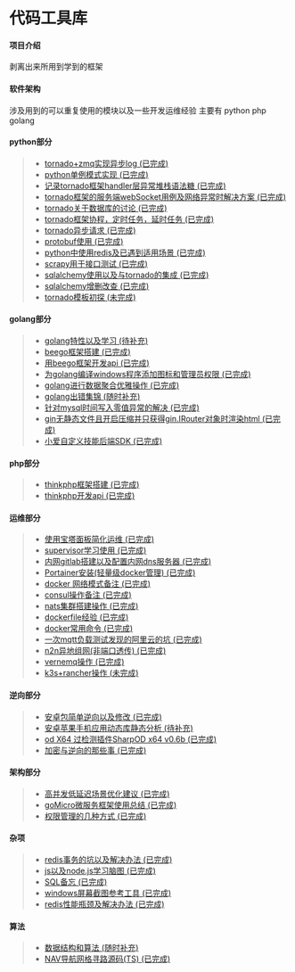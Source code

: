 # 代码工具库

#### 项目介绍
剥离出来所用到学到的框架

#### 软件架构
涉及用到的可以重复使用的模块以及一些开发运维经验
主要有 python php golang

#### python部分
> * [tornado+zmq实现异步log                                                 (已完成)](tornado+zmq异步log)
> * [python单例模式实现                                                     (已完成)](python单例模式实现)
> * [记录tornado框架handler层异常堆栈语法糖                                 (已完成)](记录tornado的handler层崩溃时的堆栈语法糖)
> * [tornado框架的服务端webSocket用例及网络异常时解决方案                   (已完成)](tornado框架的服务端webSocket用例)
> * [tornado关于数据库的讨论                                                (已完成)](tornado关于数据库的讨论)
> * [tornado框架协程，定时任务，延时任务                                    (已完成)](tornado框架协程，定时任务，延时任务)
> * [tornado异步请求                                                        (已完成)](tornado异步请求)
> * [protobuf使用                                                           (已完成)](protobuf使用)
> * [python中使用redis及已遇到适用场景                                      (已完成)](python中使用redis及已遇到适用场景)
> * [scrapy用于接口测试                                                     (已完成)](scrapy用于接口测试)
> * [sqlalchemy使用以及与tornado的集成                                      (已完成)](sqlalchemy使用以及与tornado的集成)
> * [sqlalchemy增删改查                                                     (已完成)](sqlalchemy增删改查)
> * [tornado模板初探                                                        (未完成)](tornado模板初探)


#### golang部分
> * [golang特性以及学习                                                    (待补充)](golang特性以及学习)
> * [beego框架搭建                                                         (已完成)](beego框架搭建)
> * [用beego框架开发api                                                    (已完成)](用beego框架开发api)
> * [为golang编译windows程序添加图标和管理员权限                           (已完成)](golang_icon)
> * [golang进行数据聚合优雅操作                                            (已完成)](golang数据聚合)
> * [golang出错集锦                                                        (随时补充)](golang出错集锦)
> * [针对mysql时间写入零值异常的解决                                       (已完成)](mysql时间零值异常解决)
> * [gin无静态文件且开启压缩并只获得gin.IRouter对象时渲染html              (已完成)](gin渲染html)
> * [小爱自定义技能后端SDK                                               (已完成)](https://gitee.com/t102011/miAI)

#### php部分
> * [thinkphp框架搭建                                                      (已完成)](thinkphp框架搭建)
> * [thinkphp开发api                                                       (已完成)](thinkphp开发api)

#### 运维部分
> * [使用宝塔面板简化运维                                                  (已完成)](使用宝塔面板简化运维)
> * [supervisor学习使用                                                    (已完成)](supervisor学习使用)
> * [内网gitlab搭建以及配置内网dns服务器                                   (已完成)](内网gitlab搭建以及配置内网dns服务器)
> * [Portainer安装(轻量级docker管理)                                       (已完成)](portainer)
> * [docker 网络模式备注                                                   (已完成)](docker网络备注)
> * [consul操作备注                                                        (已完成)](consul操作备注)
> * [nats集群搭建操作                                                      (已完成)](nats)
> * [dockerfile经验                                                        (已完成)](dockerfile经验)
> * [docker常用命令                                                        (已完成)](docker常用命令)
> * [一次mqtt负载测试发现的阿里云的坑                                      (已完成)](阿里云服务器的坑)
> * [n2n异地组网(非端口透传)                                               (已完成)](n2n)
> * [vernemq操作                                                           (已完成)](vernemq)
> * [k3s+rancher操作                                                           (未完成)](k3s+rancher)

#### 逆向部分
> * [安卓包简单逆向以及修改                                                (已完成)](安卓包简单逆向以及修改)
> * [安卓苹果手机应用动态库静态分析                                        (待补充)](安卓苹果手机应用动态库静态分析)
> * [od X64 过检测插件SharpOD x64 v0.6b                                    (已完成)](SharpOD)
> * [加密与逆向的那些事                                    (已完成)](加密与逆向的那些事)

#### 架构部分
> * [高并发低延迟场景优化建议                                    (已完成)](高并发优化建议)
> * [goMicro微服务框架使用总结                                   (已完成)](goMicro总结)
> * [权限管理的几种方式                                          (已完成)](权限管理的方式)

#### 杂项
> * [redis事务的坑以及解决办法                                             (已完成)](redis事务的坑以及解决办法)
> * [js以及node.js学习脑图                                                 (已完成)](js以及node.js学习脑图)
> * [SQL备忘                                                               (已完成)](SQL备忘)
> * [windows屏幕截图参考工具                                               (已完成)](SETUNA.zip)
> * [redis性能瓶颈及解决办法                                               (已完成)](redis瓶颈)

#### 算法
> * [数据结构和算法                                               (随时补充)](algorithm)
> * [NAV导航网格寻路源码(TS)                                       (已完成)](https://gitee.com/t102011/navMesh)